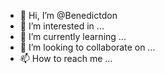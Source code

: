 - 👋 Hi, I’m @Benedictdon
- 👀 I’m interested in ...
- 🌱 I’m currently learning ...
- 💞️ I’m looking to collaborate on ...
- 📫 How to reach me ...

<!---
Benedictdon/Benedictdon is a ✨ special ✨ repository because its `README.md` (this file) appears on your GitHub profile.
You can click the Preview link to take a look at your changes.
--->
